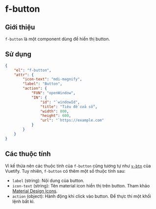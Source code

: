 # f-button

## Giới thiệu

`f-button` là một component dùng để hiển thị button.

## Sử dụng

```json
{
    "el": "f-button",
    "attr": {
        "icon-text": "mdi-magnify",
        "label": "Button",
        "action": {
            "FUN": "openWindow",
            "IN": {
                "id": "`windowId",
                "title": "Tiêu đề cửa sổ",
                "width": 800,
                "height": 600,
                "url": "`https://example.com"
            }
        }
    }
}
```

## Các thuộc tính

Vì kế thừa nên các thuộc tính của `f-button` cũng tương tự như [`v-btn`](https://v2.vuetifyjs.com/en/api/v-btn) của Vuetify. Tuy nhiên, `f-button` có thêm một số thuộc tính sau:

* `label` (string): Nội dung của button.
* `icon-text` (string): Tên material icon hiển thị trên button. Tham khảo [Material Design Icon](https://pictogrammers.github.io/@mdi/font/5.4.55/)[s](https://pictogrammers.github.io/@mdi/font/5.4.55/).
* `action` (object): Hành động khi click vào button. Để thực thi một khối lệnh bất kì.
